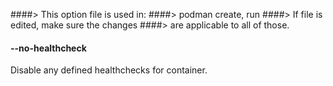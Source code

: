 ####> This option file is used in:
####>   podman create, run
####> If file is edited, make sure the changes
####> are applicable to all of those.
#### **--no-healthcheck**

Disable any defined healthchecks for container.
